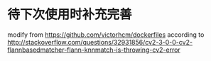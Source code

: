 # 待下次使用时补充完善

modify from https://github.com/victorhcm/dockerfiles according to http://stackoverflow.com/questions/32931856/cv2-3-0-0-cv2-flannbasedmatcher-flann-knnmatch-is-throwing-cv2-error
